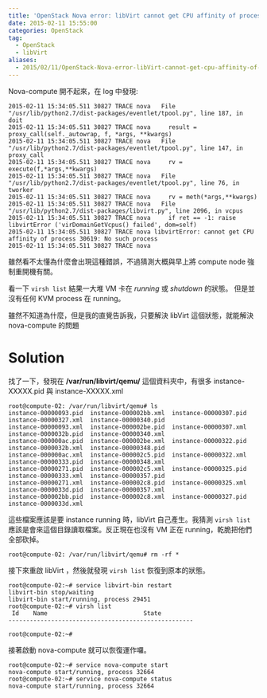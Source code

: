 ```yaml
---
title: 'OpenStack Nova error: libVirt cannot get CPU affinity of process 30619'
date: 2015-02-11 15:55:00
categories: OpenStack
tag:
  - OpenStack
  - libVirt
aliases:
  - 2015/02/11/OpenStack-Nova-error-libVirt-cannot-get-cpu-affinity-of-process/
---
```


Nova-compute 開不起來，在 log 中發現:

```
2015-02-11 15:34:05.511 30827 TRACE nova   File "/usr/lib/python2.7/dist-packages/eventlet/tpool.py", line 187, in doit
2015-02-11 15:34:05.511 30827 TRACE nova     result = proxy_call(self._autowrap, f, *args, **kwargs)
2015-02-11 15:34:05.511 30827 TRACE nova   File "/usr/lib/python2.7/dist-packages/eventlet/tpool.py", line 147, in proxy_call
2015-02-11 15:34:05.511 30827 TRACE nova     rv = execute(f,*args,**kwargs)
2015-02-11 15:34:05.511 30827 TRACE nova   File "/usr/lib/python2.7/dist-packages/eventlet/tpool.py", line 76, in tworker
2015-02-11 15:34:05.511 30827 TRACE nova     rv = meth(*args,**kwargs)
2015-02-11 15:34:05.511 30827 TRACE nova   File "/usr/lib/python2.7/dist-packages/libvirt.py", line 2096, in vcpus
2015-02-11 15:34:05.511 30827 TRACE nova     if ret == -1: raise libvirtError ('virDomainGetVcpus() failed', dom=self)
2015-02-11 15:34:05.511 30827 TRACE nova libvirtError: cannot get CPU affinity of process 30619: No such process
2015-02-11 15:34:05.511 30827 TRACE nova
```

<!-- more -->

雖然看不太懂為什麼會出現這種錯誤，不過猜測大概與早上將 compute node 強制重開機有關。

看一下 `virsh list` 結果一大堆 VM 卡在 *running* 或 *shutdown* 的狀態。
但是並沒有任何 KVM process 在 running。

雖然不知道為什麼，但是我的直覺告訴我，只要解決 libVirt 這個狀態，就能解決 nova-compute 的問題

# Solution

找了一下，發現在 **/var/run/libvirt/qemu/** 這個資料夾中，有很多 instance-XXXXX.pid 與 instance-XXXXX.xml

```
root@compute-02: /var/run/libvirt/qemu# ls
instance-00000093.pid  instance-000002bb.xml  instance-00000307.pid  instance-00000327.xml  instance-00000340.pid
instance-00000093.xml  instance-000002be.pid  instance-00000307.xml  instance-0000032b.pid  instance-00000340.xml
instance-000000ac.pid  instance-000002be.xml  instance-00000322.pid  instance-0000032b.xml  instance-00000348.pid
instance-000000ac.xml  instance-000002c5.pid  instance-00000322.xml  instance-00000333.pid  instance-00000348.xml
instance-00000271.pid  instance-000002c5.xml  instance-00000325.pid  instance-00000333.xml  instance-00000357.pid
instance-00000271.xml  instance-000002c8.pid  instance-00000325.xml  instance-0000033d.pid  instance-00000357.xml
instance-000002bb.pid  instance-000002c8.xml  instance-00000327.pid  instance-0000033d.xml
```

這些檔案應該是要 instance running 時，libVirt 自己產生。我猜測 `virsh list` 應該是會來這個目錄讀取檔案。反正現在也沒有 VM 正在 running，乾脆把他們全部砍掉。
```
root@compute-02: /var/run/libvirt/qemu# rm -rf *
```

接下來重啟 libVirt ，然後就發現 `virsh list` 恢復到原本的狀態。
```
root@compute-02:~# service libvirt-bin restart
libvirt-bin stop/waiting
libvirt-bin start/running, process 29451
root@compute-02:~# virsh list
 Id    Name                           State
----------------------------------------------------

root@compute-02:~#
```

接著啟動 nova-compute 就可以恢復運作囉。
```
root@compute-02:~# service nova-compute start
nova-compute start/running, process 32664
root@compute-02:~# service nova-compute status
nova-compute start/running, process 32664
```
